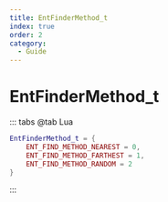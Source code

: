 ```yaml
---
title: EntFinderMethod_t
index: true
order: 2
category:
  - Guide
---
```


# EntFinderMethod_t
::: tabs
@tab Lua
```lua
EntFinderMethod_t = {
    ENT_FIND_METHOD_NEAREST = 0,
    ENT_FIND_METHOD_FARTHEST = 1,
    ENT_FIND_METHOD_RANDOM = 2
}
```
:::